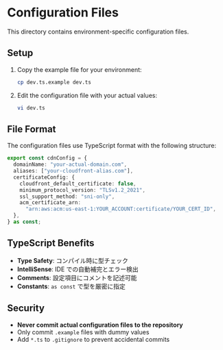 # Configuration Files

This directory contains environment-specific configuration files.

## Setup

1. Copy the example file for your environment:

   ```bash
   cp dev.ts.example dev.ts
   ```

2. Edit the configuration file with your actual values:
   ```bash
   vi dev.ts
   ```

## File Format

The configuration files use TypeScript format with the following structure:

```typescript
export const cdnConfig = {
  domainName: "your-actual-domain.com",
  aliases: ["your-cloudfront-alias.com"],
  certificateConfig: {
    cloudfront_default_certificate: false,
    minimum_protocol_version: "TLSv1.2_2021",
    ssl_support_method: "sni-only",
    acm_certificate_arn:
      "arn:aws:acm:us-east-1:YOUR_ACCOUNT:certificate/YOUR_CERT_ID",
  },
} as const;
```

## TypeScript Benefits

- **Type Safety**: コンパイル時に型チェック
- **IntelliSense**: IDE での自動補完とエラー検出
- **Comments**: 設定項目にコメントを記述可能
- **Constants**: `as const` で型を厳密に指定

## Security

- **Never commit actual configuration files to the repository**
- Only commit `.example` files with dummy values
- Add `*.ts` to `.gitignore` to prevent accidental commits
